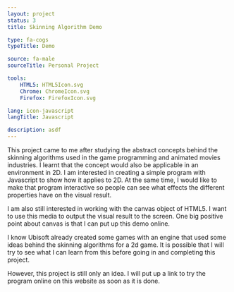 ```yaml
---
layout: project
status: 3
title: Skinning Algorithm Demo

type: fa-cogs
typeTitle: Demo

source: fa-male
sourceTitle: Personal Project

tools:
    HTML5: HTML5Icon.svg
    Chrome: ChromeIcon.svg
    Firefox: FirefoxIcon.svg

lang: icon-javascript
langTitle: Javascript

description: asdf
---
```


This project came to me after studying the abstract concepts behind the skinning algorithms used in the game programming and animated movies industries. I learnt that the concept would also be applicable in an environment in 2D. I am interested in creating a simple program with Javascript to show how it applies to 2D. At the same time, I would like to make that program interactive so people can see what effects the different properties have on the visual result.

I am also still interested in working with the canvas object of HTML5. I want to use this media to output the visual result to the screen. One big positive point about canvas is that I can put up this demo online.

I know Ubisoft already created some games with an engine that used some ideas behind the skinning algorithms for a 2d game. It is possible that I will try to see what I can learn from this before going in and completing this project.

However, this project is still only an idea. I will put up a link to try the program online on this website as soon as it is done.
